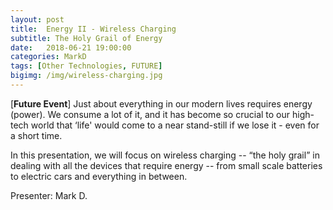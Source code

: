 ```yaml
---
layout: post
title:  Energy II - Wireless Charging
subtitle: The Holy Grail of Energy
date:   2018-06-21 19:00:00
categories: MarkD 
tags: [Other Technologies, FUTURE]
bigimg: /img/wireless-charging.jpg
---
```


[**Future Event**] Just about everything in our modern lives requires energy (power). We consume a lot of it, and it has become so crucial to our high-tech world that ‘life' would come to a near stand-still if we lose it - even for a short time.

In this presentation, we will focus on wireless charging -- “the holy grail” in dealing with all the devices that require energy -- from small scale batteries to electric cars and everything in between.

Presenter: Mark D.
